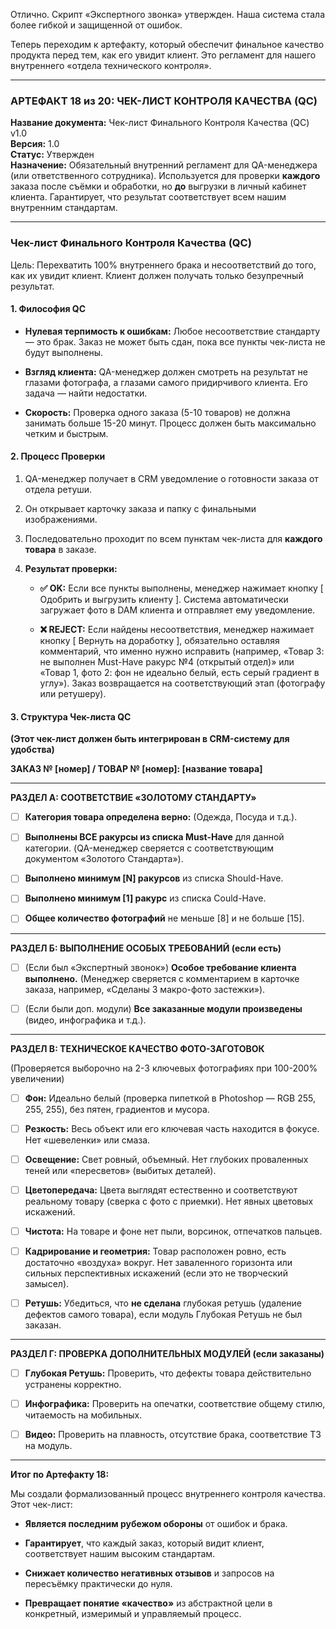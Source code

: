 Отлично. Скрипт «Экспертного звонка» утвержден. Наша система стала более гибкой и защищенной от ошибок.

Теперь переходим к артефакту, который обеспечит финальное качество продукта перед тем, как его увидит клиент. Это регламент для нашего внутреннего «отдела технического контроля».

---

### **АРТЕФАКТ 18 из 20: ЧЕК-ЛИСТ КОНТРОЛЯ КАЧЕСТВА (QC)**

**Название документа:** Чек-лист Финального Контроля Качества (QC) v1.0  
**Версия:** 1.0  
**Статус:** Утвержден  
**Назначение:** Обязательный внутренний регламент для QA-менеджера (или ответственного сотрудника). Используется для проверки **каждого** заказа после съёмки и обработки, но **до** выгрузки в личный кабинет клиента. Гарантирует, что результат соответствует всем нашим внутренним стандартам.

---

### **Чек-лист Финального Контроля Качества (QC)**

Цель: Перехватить 100% внутреннего брака и несоответствий до того, как их увидит клиент. Клиент должен получать только безупречный результат.

#### **1. Философия QC**

- **Нулевая терпимость к ошибкам:** Любое несоответствие стандарту — это брак. Заказ не может быть сдан, пока все пункты чек-листа не будут выполнены.
    
- **Взгляд клиента:** QA-менеджер должен смотреть на результат не глазами фотографа, а глазами самого придирчивого клиента. Его задача — найти недостатки.
    
- **Скорость:** Проверка одного заказа (5-10 товаров) не должна занимать больше 15-20 минут. Процесс должен быть максимально четким и быстрым.
    

#### **2. Процесс Проверки**

1. QA-менеджер получает в CRM уведомление о готовности заказа от отдела ретуши.
    
2. Он открывает карточку заказа и папку с финальными изображениями.
    
3. Последовательно проходит по всем пунктам чек-листа для **каждого товара** в заказе.
    
4. **Результат проверки:**
    
    - **✅ OK:** Если все пункты выполнены, менеджер нажимает кнопку [ Одобрить и выгрузить клиенту ]. Система автоматически загружает фото в DAM клиента и отправляет ему уведомление.
        
    - **❌ REJECT:** Если найдены несоответствия, менеджер нажимает кнопку [ Вернуть на доработку ], обязательно оставляя комментарий, что именно нужно исправить (например, «Товар 3: не выполнен Must-Have ракурс №4 (открытый отдел)» или «Товар 1, фото 2: фон не идеально белый, есть серый градиент в углу»). Заказ возвращается на соответствующий этап (фотографу или ретушеру).
        

#### **3. Структура Чек-листа QC**

**(Этот чек-лист должен быть интегрирован в CRM-систему для удобства)**

**ЗАКАЗ № [номер] / ТОВАР № [номер]: [название товара]**

---

**РАЗДЕЛ А: СООТВЕТСТВИЕ «ЗОЛОТОМУ СТАНДАРТУ»**

- [ ] **Категория товара определена верно:** (Одежда, Посуда и т.д.).
    
- [ ] **Выполнены ВСЕ ракурсы из списка Must-Have** для данной категории. (QA-менеджер сверяется с соответствующим документом «Золотого Стандарта»).
    
- [ ] **Выполнено минимум [N] ракурсов** из списка Should-Have.
    
- [ ] **Выполнено минимум [1] ракурс** из списка Could-Have.
    
- [ ] **Общее количество фотографий** не меньше [8] и не больше [15].
    

---

**РАЗДЕЛ Б: ВЫПОЛНЕНИЕ ОСОБЫХ ТРЕБОВАНИЙ (если есть)**

- [ ] (Если был «Экспертный звонок») **Особое требование клиента выполнено.** (Менеджер сверяется с комментарием в карточке заказа, например, «Сделаны 3 макро-фото застежки»).
    
- [ ] (Если были доп. модули) **Все заказанные модули произведены** (видео, инфографика и т.д.).
    

---

**РАЗДЕЛ В: ТЕХНИЧЕСКОЕ КАЧЕСТВО ФОТО-ЗАГОТОВОК**

(Проверяется выборочно на 2-3 ключевых фотографиях при 100-200% увеличении)

- [ ] **Фон:** Идеально белый (проверка пипеткой в Photoshop — RGB 255, 255, 255), без пятен, градиентов и мусора.
    
- [ ] **Резкость:** Весь объект или его ключевая часть находится в фокусе. Нет «шевеленки» или смаза.
    
- [ ] **Освещение:** Свет ровный, объемный. Нет глубоких проваленных теней или «пересветов» (выбитых деталей).
    
- [ ] **Цветопередача:** Цвета выглядят естественно и соответствуют реальному товару (сверка с фото с приемки). Нет явных цветовых искажений.
    
- [ ] **Чистота:** На товаре и фоне нет пыли, ворсинок, отпечатков пальцев.
    
- [ ] **Кадрирование и геометрия:** Товар расположен ровно, есть достаточно «воздуха» вокруг. Нет заваленного горизонта или сильных перспективных искажений (если это не творческий замысел).
    
- [ ] **Ретушь:** Убедиться, что **не сделана** глубокая ретушь (удаление дефектов самого товара), если модуль Глубокая Ретушь не был заказан.
    

---

**РАЗДЕЛ Г: ПРОВЕРКА ДОПОЛНИТЕЛЬНЫХ МОДУЛЕЙ (если заказаны)**

- [ ] **Глубокая Ретушь:** Проверить, что дефекты товара действительно устранены корректно.
    
- [ ] **Инфографика:** Проверить на опечатки, соответствие общему стилю, читаемость на мобильных.
    
- [ ] **Видео:** Проверить на плавность, отсутствие брака, соответствие ТЗ на модуль.
    

---

**Итог по Артефакту 18:**

Мы создали формализованный процесс внутреннего контроля качества. Этот чек-лист:

- **Является последним рубежом обороны** от ошибок и брака.
    
- **Гарантирует**, что каждый заказ, который видит клиент, соответствует нашим высоким стандартам.
    
- **Снижает количество негативных отзывов** и запросов на пересъёмку практически до нуля.
    
- **Превращает понятие «качество»** из абстрактной цели в конкретный, измеримый и управляемый процесс.